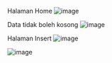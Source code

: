 Halaman Home
![image](https://github.com/user-attachments/assets/46e52fd5-029f-42a3-a788-4fc89d3863cd)


Data tidak boleh kosong
![image](https://github.com/user-attachments/assets/28acc0a6-cee6-4a2b-b687-b184d4e50ace)


Halaman Insert
![image](https://github.com/user-attachments/assets/403fc5b3-5aff-4257-ba03-cec4a231520f)

![image](https://github.com/user-attachments/assets/72ad8f1a-0591-4fda-a660-d075b6772e8d)





